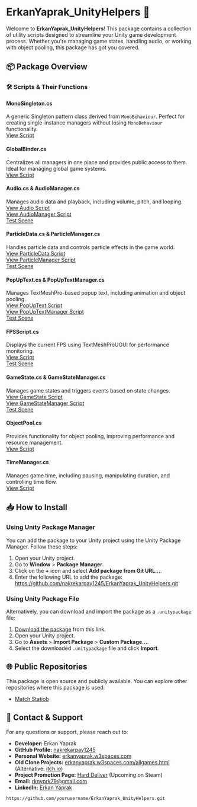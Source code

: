 # ErkanYaprak_UnityHelpers 🚀

Welcome to **ErkanYaprak_UnityHelpers**! This package contains a collection of utility scripts designed to streamline your Unity game development process. Whether you're managing game states, handling audio, or working with object pooling, this package has got you covered.

## 📦 Package Overview

### 🛠️ Scripts & Their Functions

#### **MonoSingleton.cs**
A generic Singleton pattern class derived from `MonoBehaviour`. Perfect for creating single-instance managers without losing `MonoBehaviour` functionality.  
[View Script](Assets/_Game/Scripts/_helpers/MonoSingleton.cs)  

#### **GlobalBinder.cs**
Centralizes all managers in one place and provides public access to them. Ideal for managing global game systems.  
[View Script](Assets/_Game/Scripts/_helpers/GlobalBinder.cs)  

#### **Audio.cs & AudioManager.cs**
Manages audio data and playback, including volume, pitch, and looping.  
[View Audio Script](Assets/_Game/Scripts/_helpers/Audio/Audio.cs)  
[View AudioManager Script](Assets/_Game/Scripts/_helpers/Audio/AudioManager.cs)  
[Test Scene](Assets/_Game/Test/AudioTest)

#### **ParticleData.cs & ParticleManager.cs**
Handles particle data and controls particle effects in the game world.  
[View ParticleData Script](Assets/_Game/Scripts/_helpers/Particle/ParticleData.cs)  
[View ParticleManager Script](Assets/_Game/Scripts/_helpers/Particle/ParticleManager.cs)  
[Test Scene](Assets/_Game/Test/ParticleTest)

#### **PopUpText.cs & PopUpTextManager.cs**
Manages TextMeshPro-based popup text, including animation and object pooling.  
[View PopUpText Script](Assets/_Game/Scripts/_helpers/PopUp/PopUpText.cs)  
[View PopUpTextManager Script](Assets/_Game/Scripts/_helpers/PopUp/PopUpTextManager.cs)  
[Test Scene](Assets/_Game/Test/PopUpTest)

#### **FPSScript.cs**
Displays the current FPS using TextMeshProUGUI for performance monitoring.  
[View Script](Assets/_Game/Scripts/_helpers/FPS/FPSScript.cs)  
[Test Scene](Assets/_Game/Test/FPSTest)

#### **GameState.cs & GameStateManager.cs**
Manages game states and triggers events based on state changes.  
[View GameState Script](Assets/_Game/Scripts/_helpers/GameState/GameState.cs)  
[View GameStateManager Script](Assets/_Game/Scripts/_helpers/GameState/GameStateManager.cs)  
[Test Scene](Assets/_Game/Test/GameState)

#### **ObjectPool.cs**
Provides functionality for object pooling, improving performance and resource management.  
[View Script](Assets/_Game/Scripts/_helpers/ObjectPool.cs)  

#### **TimeManager.cs**
Manages game time, including pausing, manipulating duration, and controlling time flow.  
[View Script](Assets/_Game/Scripts/_helpers/Time)


## 📥 How to Install

### Using Unity Package Manager

You can add the package to your Unity project using the Unity Package Manager. Follow these steps:

1. Open your Unity project.
2. Go to **Window** > **Package Manager**.
3. Click on the **+** icon and select **Add package from Git URL...**.
4. Enter the following URL to add the package: https://github.com/nakrekarpay1245/ErkanYaprak_UnityHelpers.git
   
### Using Unity Package File

Alternatively, you can download and import the package as a `.unitypackage` file:

1. [Download the package](https://github.com/nakrekarpay1245/ErkanYaprak_UnityHelpers/blob/main/ErkanYaprak_UnityHelpers/Assets/ErkanYaprak_UnityHelpers.unitypackage) from this link.
2. Open your Unity project.
3. Go to **Assets** > **Import Package** > **Custom Package...**.
4. Select the downloaded `.unitypackage` file and click **Import**.


## 🌐 Public Repositories

This package is open source and publicly available. You can explore other repositories where this package is used:

- [Match Statiob](https://github.com/nakrekarpay1245/MatchStation)


## 📧 Contact & Support

For any questions or support, please reach out to:

- **Developer:** Erkan Yaprak
- **GitHub Profile:** [nakrekarpay1245](https://github.com/nakrekarpay1245)
- **Personal Website:** [erkanyaprak.w3spaces.com](https://erkanyaprak.w3spaces.com/)
- **Old Clone Projects:** [erkanyaprak.w3spaces.com/allgames.html](https://erkanyaprak.w3spaces.com/allgames.html) (Alternative: [itch.io](https://erkanyaprak.itch.io/))
- **Project Promotion Page:** [Hard Deliver](https://erkanyaprak.w3spaces.com/hard-deliver.html) (Upcoming on Steam)
- **Email:** rknyprk79@gmail.com
- **LinkedIn:** [Erkan Yaprak](https://www.linkedin.com/in/erkanyaprak/)
```bash
https://github.com/yourusername/ErkanYaprak_UnityHelpers.git


